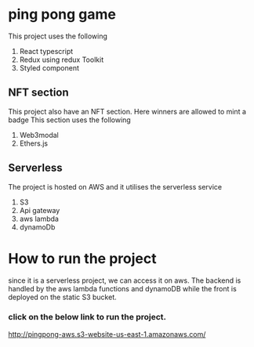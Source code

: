 # ping pong game
This project uses the following 
1. React typescript
2. Redux using redux Toolkit
3. Styled component

## NFT section
This project also have an NFT section. Here winners are allowed to mint a badge
This section uses the following
1. Web3modal
2. Ethers.js

## Serverless
The project is hosted on AWS and it utilises the serverless service
1. S3
2. Api gateway
3. aws lambda
4. dynamoDb

# How to run the project
since it is a serverless project, we can access it on aws. The backend is handled by the aws lambda functions and 
dynamoDB while the front is deployed on the static S3 bucket.
### click on the below link to run the project.
http://pingpong-aws.s3-website-us-east-1.amazonaws.com/
